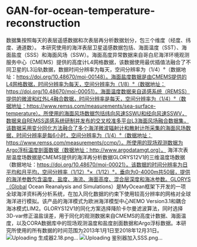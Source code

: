 # GAN-for-ocean-temperature-reconstruction
  数据集按照每天的表层遥感数据和次表层再分析数据划分，包三个维度（经度、纬度、通道数）。
  本研究使用的海洋表层卫星遥感数据包括、海面温度（SST）、海面盐度（SSS）和海面风场（SSW）。海面高度异常数据来自哥白尼海洋环境观测服务中心（CMEMS）提供的高度计L4网格数据，该数据使用最优插值法融合了不同卫星的L3沿轨数据，数据时间分辨率为每天，空间分辨率为（1/4）°（数据地址：https://doi.org/10.48670/moi-00148）。海面盐度数据是由CMEMS提供的L4网格数据，时间分辨率为每天，空间分辨率为（1/8）°（数据地址：https://doi.org/10.48670/moi-00051）。海面温度数据来自遥感系统（REMSS）提供的微波和红外L4融合数据，时间分辨率是每天，空间分辨率为（1/4）°（数据地址：https://www.remss.com/measurements/sea-surface-temperature）。所使用的海面风场数据包括纬向风速SSWU和经向风速SSWV，数据来自REMSS遥感系统研制并发布的交叉校准多平台L3海面风场融合数据集，该数据采用变分同化方法融合了多个海洋微波辐射计和散射计所采集的海面风场数据，时间分辨率是每6小时，空间分辨率为（1/4）°（数据地址：https://www.remss.com/measurements/ccmp/）。所使用的现场观测数据为Argo浮标温度剖面数据（数据地址：http://www.argodatamgt.org）。
  海洋次表层温度场数据是CMEMS提供的海洋再分析数据GLORYS12V1的三维温度场数据（数据地址：https://doi.org/10.48670/moi-00021）。该数据的时间分辨率为日平均和月平均，空间分辨率（1/12）°×（1/12）°，垂向为0-4000m共50层，提供的海洋参数包含温度、盐度、海流、海面高度、混合层深度和海冰参数。GLORYS（Global Ocean Reanalysis and Simulations）是MyOcean框架下开发的一项全球海洋资料再分析系统，在加入同化数据的约束下使用较高分辨率的网格对全球海洋进行模拟。该产品的海洋模式为欧洲海洋模型中心NEMO Version3.1和耦合海冰模式LIM2。GLORYS12V1的同化方案选择降阶卡尔曼滤波算法，同时选择3D-var修正温盐误差，用于同化的观测数据来自CMEMS的高度计数据、海面温度，以及CORA数据库中的现场观测温度和盐度剖面数据和Argo浮标数据。本研究所使用的所有数据的时间范围为2013年1月1日至2018年12月31日。
  ![Uploading 生成器2.18.png…]()
  ![Uploading 鉴别器加入SSS.png…]()

